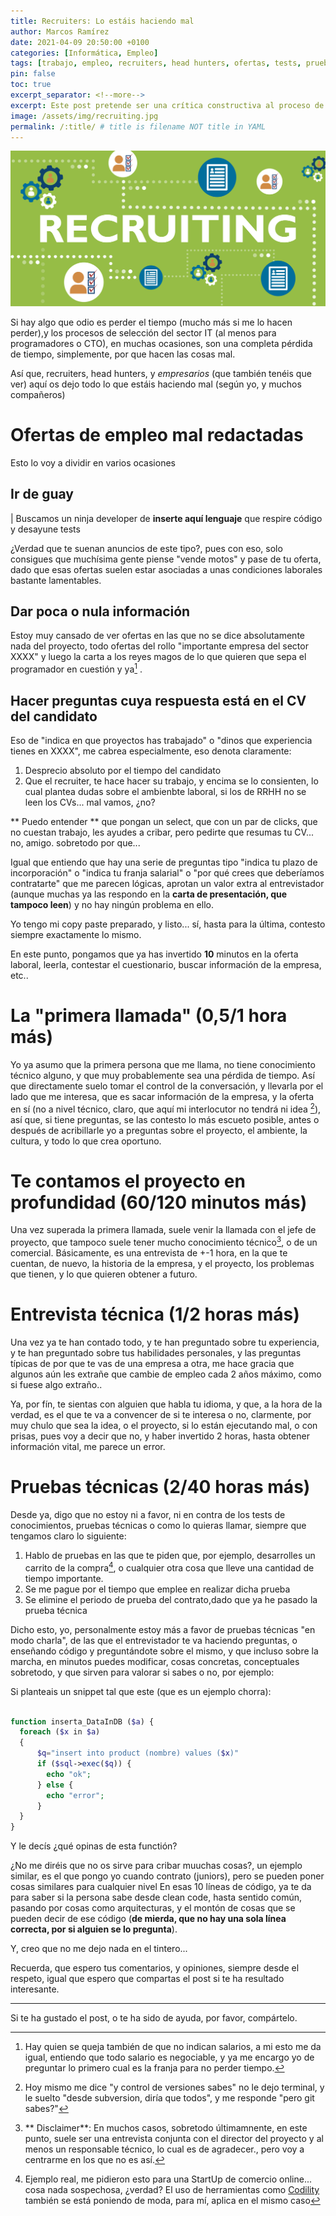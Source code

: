 ```yaml
---
title: Recruiters: Lo estáis haciendo mal
author: Marcos Ramírez
date: 2021-04-09 20:50:00 +0100
categories: [Informática, Empleo]
tags: [trabajo, empleo, recruiters, head hunters, ofertas, tests, prueba, conocimientos, ofertas, laborales]
pin: false
toc: true
excerpt_separator: <!--more-->
excerpt: Este post pretende ser una crítica constructiva al proceso de selección, o de recruiting (para el sector Informático), que sufrimos en el momento de escribir este artículo, procesos donde se hace perder el tiempo de manera innecesaria, desde la propia publicación de la oferta laboral.
image: /assets/img/recruiting.jpg
permalink: /:title/ # title is filename NOT title in YAML
---
```

![Portada](/assets/img/recruiting.jpg)

Si hay algo que odio es perder el tiempo (mucho más si me lo hacen perder),y los procesos de selección del sector IT (al menos para programadores o CTO), en muchas ocasiones, son una completa pérdida de tiempo, simplemente, por que hacen las cosas mal.

Así que, recruiters, head hunters, y *empresarios* (que también tenéis que ver) aquí os dejo todo lo que estáis haciendo mal (según yo, y muchos compañeros)

# Ofertas de empleo mal redactadas

Esto lo voy a dividir en varios ocasiones

## Ir de guay

| Buscamos un ninja developer de **inserte aquí lenguaje** que respire código y desayune tests

¿Verdad que te suenan anuncios de este tipo?, pues con eso, solo consigues que muchísima gente piense "vende motos" y pase de tu oferta, dado que esas ofertas suelen estar asociadas a unas condiciones laborales bastante lamentables.

## Dar poca o nula información

Estoy muy cansado de ver ofertas en las que no se dice absolutamente nada del proyecto, todo ofertas del rollo "importante empresa del sector XXXX" y luego la carta a los reyes magos de lo que quieren que sepa el programador en cuestión y ya[^2] .

## Hacer preguntas cuya respuesta está en el CV del candidato

Eso de "indica en que proyectos has trabajado" o "dinos que experiencia tienes en XXXX", me cabrea especialmente, eso denota claramente:

1. Desprecio absoluto por el tiempo del candidato
2. Que el recruiter, te hace hacer su trabajo, y encima se lo consienten, lo cual plantea dudas sobre el ambienbte laboral, si los de RRHH no se leen los CVs... mal vamos, ¿no?

** Puedo entender ** que pongan un select, que con un par de clicks, que no cuestan trabajo, les ayudes a cribar, pero pedirte que resumas tu CV... no, amigo. sobretodo por que...

Igual que entiendo que hay una serie de preguntas tipo "indica tu plazo de incorporación" o "indica tu franja salarial" o "por qué crees que deberíamos contratarte" que me parecen lógicas, aprotan un valor extra al entrevistador (aunque muchas ya las respondo en la **carta de presentación, que tampoco leen**) y no hay ningún problema en ello.

Yo tengo mi copy paste preparado, y listo... sí, hasta para la última, contesto siempre exactamente lo mismo.


En este punto, pongamos que ya has invertido **10** minutos en la oferta laboral, leerla, contestar el cuestionario, buscar información de la empresa, etc..

# La "primera llamada" (0,5/1 hora más)

Yo ya asumo que la primera persona que me llama, no tiene conocimiento técnico alguno, y que muy probablemente sea una pérdida de tiempo.
Así que directamente suelo tomar el control de la conversación, y llevarla por el lado que me interesa, que es sacar información de la empresa, y la oferta en sí (no a nivel técnico, claro, que aquí mi interlocutor no tendrá ni idea [^3]), así que, si tiene preguntas, se las contesto lo más escueto posible, antes o después de acribillarle yo a preguntas sobre el proyecto, el ambiente, la cultura, y todo lo que crea oportuno.

# Te contamos el proyecto en profundidad (60/120 minutos más)

Una vez superada la primera llamada, suele venir la llamada con el jefe de proyecto, que tampoco suele tener mucho conocimiento técnico[^4], o de un comercial.
Básicamente, es una entrevista de +-1 hora, en la que te cuentan, de nuevo, la historia de la empresa, y el proyecto, los problemas que tienen, y lo que quieren obtener a futuro.

# Entrevista técnica (1/2 horas más)

Una vez ya te han contado todo, y te han preguntado sobre tu experiencia, y te han preguntado sobre tus habilidades personales, y las preguntas típicas de por que te vas de una empresa a otra, me hace gracia que algunos aún les extrañe que cambie de empleo cada 2 años máximo, como si fuese algo extraño..

Ya, por fín, te sientas con alguien que habla tu idioma, y que, a la hora de la verdad, es el que te va a convencer de si te interesa o no, clarmente, por muy chulo que sea la idea, o el proyecto, si lo están ejecutando mal, o con prisas, pues voy a decir que no, y haber invertido 2 horas, hasta obtener información vital, me parece un error.

# Pruebas técnicas (2/40 horas más)

Desde ya, digo que no estoy ni a favor, ni en contra de los tests de conocimientos, pruebas técnicas o como lo quieras llamar, siempre que tengamos claro lo siguiente:

1. Hablo de pruebas en las que te piden que, por ejemplo, desarrolles un carrito de la compra[^1], o cualquier otra cosa que lleve una cantidad de tiempo importante.
2. Se me pague por el tiempo que emplee en realizar dicha prueba
3. Se elimine el periodo de prueba del contrato,dado que ya he pasado la prueba técnica

Dicho esto, yo, personalmente estoy más a favor de pruebas técnicas "en modo charla", de las que el entrevistador te va haciendo preguntas, o enseñando código y preguntándote sobre el mismo, y que incluso sobre la marcha, en minutos puedes modificar, cosas concretas, conceptuales sobretodo, y que sirven para valorar si sabes o no, por ejemplo:

Si planteais un snippet tal que este (que es un ejemplo chorra):

```php

function inserta_DataInDB ($a) {
  foreach ($x in $a)
  {
      $q="insert into product (nombre) values ($x)"
      if ($sql->exec($q)) {
        echo "ok";
      } else {
        echo "error";
      }
  }
}
```

Y le decís ¿qué opinas de esta functión?

¿No me diréis que no os sirve para cribar muuchas cosas?, un ejemplo similar, es el que pongo yo cuando contrato (juniors), pero se pueden poner cosas similares para cualquier nivel
En esas 10 líneas de código, ya te da para saber si la persona sabe desde clean code, hasta sentido común, pasando por cosas como arquitecturas, y el montón de cosas que se pueden decir de ese código (**de mierda, que no hay una sola línea correcta, por si alguien se lo pregunta**).


Y, creo que no me dejo nada en el tintero...

Recuerda, que espero tus comentarios, y opiniones, siempre desde el respeto, igual que espero que compartas el post si te ha resultado interesante.



[^1]: Ejemplo real, me pidieron esto para una StartUp de comercio online... cosa nada sospechosa, ¿verdad?
     El uso de herramientas como [Codility](https://codility.com/) también se está poniendo de moda, para mí, aplica en el mismo caso
[^2]: Hay quien se queja también de que no indican salarios, a mi esto me da igual, entiendo que todo salario es negociable, y ya me encargo yo de preguntar lo primero cual es la franja para no perder tiempo.
[^3]: Hoy mismo me dice "y control de versiones sabes" no le dejo terminal, y le suelto "desde subversion, diría que todos", y me responde "pero git sabes?"
[^4]: ** Disclaimer**: En muchos casos, sobretodo últimamnente, en este punto, suele ser una entrevista conjunta con el director del proyecto y al menos un responsable técnico, lo cual es de agradecer., pero voy a centrarme en los que no es así.



***
Si te ha gustado el post, o te ha sido de ayuda, por favor, compártelo.

